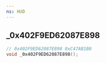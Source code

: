 ```yaml
---
ns: HUD
---
```

## _0x402F9ED62087E898

```c
// 0x402F9ED62087E898 0xC47AB1B0
void _0x402F9ED62087E898();
```


